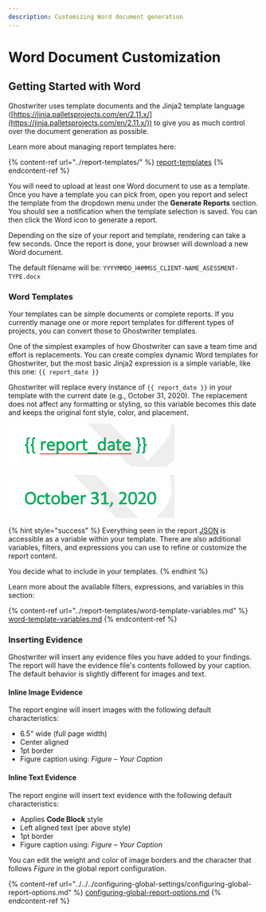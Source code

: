 ```yaml
---
description: Customizing Word document generation
---
```


# Word Document Customization

## Getting Started with Word

Ghostwriter uses template documents and the Jinja2 template language ([https://jinja.palletsprojects.com/en/2.11.x/](https://jinja.palletsprojects.com/en/2.11.x/)) to give you as much control over the document generation as possible.

Learn more about managing report templates here:

{% content-ref url="../report-templates/" %}
[report-templates](../report-templates/)
{% endcontent-ref %}

You will need to upload at least one Word document to use as a template. Once you have a template you can pick from, open you report and select the template from the dropdown menu under the **Generate Reports** section. You should see a notification when the template selection is saved. You can then click the Word icon to generate a report.

Depending on the size of your report and template, rendering can take a few seconds. Once the report is done, your browser will download a new Word document.

The default filename will be: `YYYYMMDD_HHMMSS_CLIENT-NAME_ASESSMENT-TYPE.docx`

### Word Templates

Your templates can be simple documents or complete reports. If you currently manage one or more report templates for different types of projects, you can convert those to Ghostwriter templates.

One of the simplest examples of how Ghostwriter can save a team time and effort is replacements. You can create complex dynamic Word templates for Ghostwriter, but the most basic Jinja2 expression is a simple variable, like this one: `{{ report_date }}`

Ghostwriter will replace every instance of `{{ report_date }}` in your template with the current date (e.g., October 31, 2020). The replacement does not affect any formatting or styling, so this variable becomes this date and keeps the original font style, color, and placement.

![](<../../../.gitbook/assets/image (7) (1).png>)

![](<../../../.gitbook/assets/image (17).png>)

{% hint style="success" %}
Everything seen in the report [JSON](./#json) is accessible as a variable within your template. There are also additional variables, filters, and expressions you can use to refine or customize the report content.

You decide what to include in your templates.
{% endhint %}

Learn more about the available filters, expressions, and variables in this section:

{% content-ref url="../report-templates/word-template-variables.md" %}
[word-template-variables.md](../report-templates/word-template-variables.md)
{% endcontent-ref %}

### Inserting Evidence

Ghostwriter will insert any evidence files you have added to your findings. The report will have the evidence file's contents followed by your caption. The default behavior is slightly different for images and text.

#### Inline Image Evidence

The report engine will insert images with the following default characteristics:

* 6.5" wide (full page width)
* Center aligned
* 1pt border
* Figure caption using: _Figure – Your Caption_

#### Inline Text Evidence

The report engine will insert text evidence with the following default characteristics:

* Applies **Code Block** style
* Left aligned text (per above style)
* 1pt border
* Figure caption using: _Figure – Your Caption_

You can edit the weight and color of image borders and the character that follows _Figure_ in the global report configuration.

{% content-ref url="../../../configuring-global-settings/configuring-global-report-options.md" %}
[configuring-global-report-options.md](../../../configuring-global-settings/configuring-global-report-options.md)
{% endcontent-ref %}

